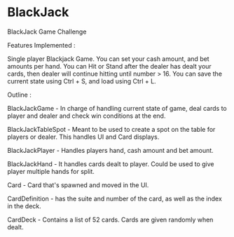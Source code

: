 # BlackJack
BlackJack Game Challenge

Features Implemented : 

Single player Blackjack Game. You can set your cash amount, and bet amounts per hand. 
You can Hit or Stand after the dealer has dealt your cards, then dealer will continue hitting until number > 16. 
You can save the current state using Ctrl + S, and load using Ctrl + L. 

Outline :

BlackJackGame - In charge of handling current state of game, deal cards to player and dealer and check win conditions at the end.

BlackJackTableSpot - Meant to be used to create a spot on the table for players or dealer. This handles UI and Card displays. 

BlackJackPlayer - Handles players hand, cash amount and bet amount. 

BlackJackHand - It handles cards dealt to player. Could be used to give player multiple hands for split. 

Card - Card that's spawned and moved in the UI. 

CardDefinition - has the suite and number of the card, as well as the index in the deck. 

CardDeck - Contains a list of 52 cards. Cards are given randomly when dealt. 
